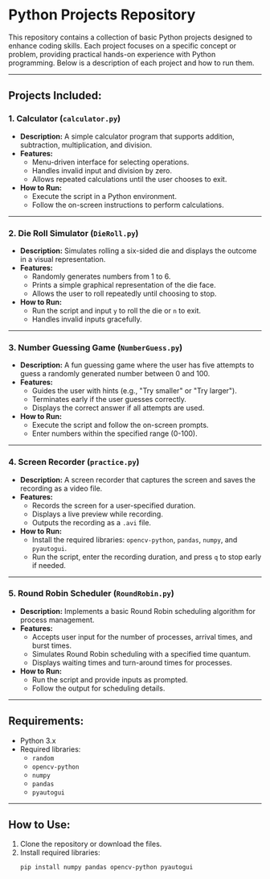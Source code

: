 # Python Projects Repository

This repository contains a collection of basic Python projects designed to enhance coding skills. Each project focuses on a specific concept or problem, providing practical hands-on experience with Python programming. Below is a description of each project and how to run them.

---

## Projects Included:

### 1. Calculator (`calculator.py`)
- **Description:** A simple calculator program that supports addition, subtraction, multiplication, and division.
- **Features:**
  - Menu-driven interface for selecting operations.
  - Handles invalid input and division by zero.
  - Allows repeated calculations until the user chooses to exit.
- **How to Run:**
  - Execute the script in a Python environment.
  - Follow the on-screen instructions to perform calculations.

---

### 2. Die Roll Simulator (`DieRoll.py`)
- **Description:** Simulates rolling a six-sided die and displays the outcome in a visual representation.
- **Features:**
  - Randomly generates numbers from 1 to 6.
  - Prints a simple graphical representation of the die face.
  - Allows the user to roll repeatedly until choosing to stop.
- **How to Run:**
  - Run the script and input `y` to roll the die or `n` to exit.
  - Handles invalid inputs gracefully.

---

### 3. Number Guessing Game (`NumberGuess.py`)
- **Description:** A fun guessing game where the user has five attempts to guess a randomly generated number between 0 and 100.
- **Features:**
  - Guides the user with hints (e.g., "Try smaller" or "Try larger").
  - Terminates early if the user guesses correctly.
  - Displays the correct answer if all attempts are used.
- **How to Run:**
  - Execute the script and follow the on-screen prompts.
  - Enter numbers within the specified range (0-100).

---

### 4. Screen Recorder (`practice.py`)
- **Description:** A screen recorder that captures the screen and saves the recording as a video file.
- **Features:**
  - Records the screen for a user-specified duration.
  - Displays a live preview while recording.
  - Outputs the recording as a `.avi` file.
- **How to Run:**
  - Install the required libraries: `opencv-python`, `pandas`, `numpy`, and `pyautogui`.
  - Run the script, enter the recording duration, and press `q` to stop early if needed.

---

### 5. Round Robin Scheduler (`RoundRobin.py`)
- **Description:** Implements a basic Round Robin scheduling algorithm for process management.
- **Features:**
  - Accepts user input for the number of processes, arrival times, and burst times.
  - Simulates Round Robin scheduling with a specified time quantum.
  - Displays waiting times and turn-around times for processes.
- **How to Run:**
  - Run the script and provide inputs as prompted.
  - Follow the output for scheduling details.

---

## Requirements:
- Python 3.x
- Required libraries:
  - `random`
  - `opencv-python`
  - `numpy`
  - `pandas`
  - `pyautogui`

---

## How to Use:
1. Clone the repository or download the files.
2. Install required libraries:
   ```bash
   pip install numpy pandas opencv-python pyautogui
